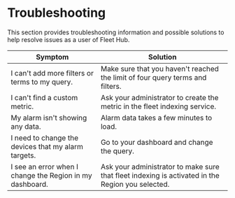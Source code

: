# Troubleshooting<a name="aws-iot-monitor-user-troubleshoot"></a>

This section provides troubleshooting information and possible solutions to help resolve issues as a user of Fleet Hub\.


| Symptom | Solution | 
| --- | --- | 
| I can't add more filters or terms to my query\. | Make sure that you haven't reached the limit of four query terms and filters\. | 
| I can't find a custom metric\. | Ask your administrator to create the metric in the fleet indexing service\. | 
| My alarm isn't showing any data\. | Alarm data takes a few minutes to load\. | 
| I need to change the devices that my alarm targets\. | Go to your dashboard and change the query\. | 
| I see an error when I change the Region in my dashboard\. | Ask your administrator to make sure that fleet indexing is activated in the Region you selected\. | 